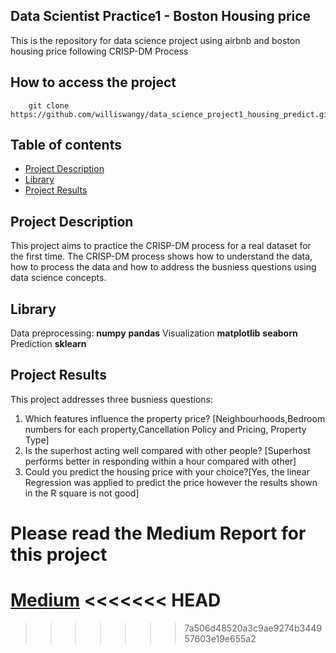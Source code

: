## Data Scientist Practice1 - Boston Housing price
This is the repository for data science project using airbnb and boston housing price following CRISP-DM Process

## How to access the project
```
    git clone https://github.com/williswangy/data_science_project1_housing_predict.git
```


## Table of contents

- [Project Description](#project-description)
- [Library](#library)
- [Project Results](#project-results)



## Project Description
This project aims to practice the CRISP-DM process for a real dataset for the first time. The CRISP-DM process shows how to understand the data, how to process the data and how to address the busniess questions using data science concepts.

## Library
Data preprocessing:
     **numpy** 
     **pandas**
Visualization
     **matplotlib** 
     **seaborn** 
Prediction
     **sklearn** 

## Project Results
This project addresses three busniess questions:
1. Which features influence the property price? [Neighbourhoods,Bedroom numbers for each property,Cancellation Policy and Pricing, Property Type]
2. Is the superhost acting well compared with other people? [Superhost performs better in responding within a hour compared with other]
3. Could you predict the housing price with your choice?[Yes, the linear Regression was applied to predict the price however the results shown in the R square is not good]

# Please read the Medium Report for this project
[Medium](https://medium.com/@williswang514/secrets-behind-the-airbnb-prices-6f9d90b7c798)
<<<<<<< HEAD
=======

>>>>>>> 7a506d48520a3c9ae9274b344957603e19e655a2

